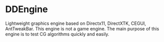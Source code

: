 DDEngine
========

Lightweight graphics engine based on Directx11, DirectXTK, CEGUI, AntTweakBar. This engine is not a game engine. 
The main purpose of this engine is to test CG algorithms quickly and easily.
